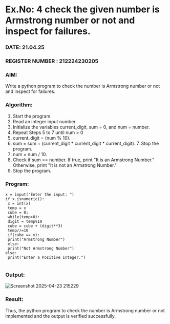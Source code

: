 # Ex.No: 4 check the given number is Armstrong number or not and inspect for failures.
### DATE:  21.04.25                                                                          
### REGISTER NUMBER : 212224230205
### AIM: 
Write a python program to check the number is Armstrong number or not and inspect for failures.

### Algorithm:
1.  Start the program.
2.	Read an integer input number.
3.	Initialize the variables current_digit, sum = 0, and num = number.
4.	Repeat Steps 5 to 7 until num > 0
5.	current_digit = (num % 10).
6.	sum = sum + (current_digit * current_digit * current_digit). 7. Stop the program.
7.	num = num / 10.
8.	Check if sum == number. If true, print "It is an Armstrong Number." Otherwise, print "It is not an Armstrong Number."
9.	Stop the program.

### Program:


```
x = input("Enter the input: ")
if x.isnumeric():
 x = int(x)
 temp = x
 cube = 0;
 while(temp>0):
 digit = temp%10
 cube = cube + (digit**3)
 temp//=10
 if(cube == x):
 print("Armstrong Number")
 else:
 print("Not Armstrong Number")
else:
 print("Enter a Positive Integer.") 


```







### Output:


![Screenshot 2025-04-23 215229](https://github.com/user-attachments/assets/965b13a4-4491-4df0-b81a-c8eda4c61822)




### Result:
Thus, the python program to check the number is Armstrong number or not implemented and the output is verified successfully.


